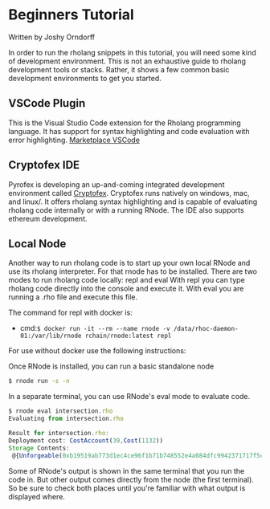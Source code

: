 # Beginners Tutorial

Written by Joshy Orndorff

In order to run the rholang snippets in this tutorial, you will need some kind of development environment. This is not an exhaustive guide to rholang development tools or stacks. Rather, it shows a few common basic development environments to get you started.

## VSCode Plugin

This is the Visual Studio Code extension for the Rholang programming language. It has support for syntax highlighting and code evaluation with error highlighting.
[Marketplace VSCode](https://marketplace.visualstudio.com/items?itemName=tgrospic.rholang)

## Cryptofex IDE

Pyrofex is developing an up-and-coming integrated development environment called [Cryptofex](https://cryptofex.io/). Cryptofex runs natively on windows, mac, and linux/. It offers rholang syntax highlighting and is capable of evaluating rholang code internally or with a running RNode. The IDE also supports ethereum development.

## Local Node

Another way to run rholang code is to start up your own local RNode and use its rholang interpreter. For that rnode has to be installed. There are two modes to run rholang code locally: repl and eval
With repl you can type rholang code directly into the console and execute it. With eval you are running a .rho file and execute this file.

The command for repl with docker is:

- cmd:`$ docker run -it --rm --name rnode -v /data/rhoc-daemon-01:/var/lib/rnode rchain/rnode:latest repl`

For use without docker use the following instructions:

Once RNode is installed, you can run a basic standalone node

```bash
$ rnode run -s -n
```

In a separate terminal, you can use RNode's eval mode to evaluate code.

```javascript
$ rnode eval intersection.rho
Evaluating from intersection.rho

Result for intersection.rho:
Deployment cost: CostAccount(39,Cost(1132))
Storage Contents:
 @{Unforgeable(0xb19519ab773d1ec4ce96f1b71b748552e4a084dfc9942371717f5cb87e818879)}!(@{"name"}!(Nil)) | @{Unforgeable(0xb19519ab773d1ec4ce96f1b71b748552e4a084dfc9942371717f5cb87e818879)}!(@{"age"}!(Nil)) | @{"world"}!("hello") | for( x0, x1 <= @{Unforgeable(0x01)} ) { Nil } | for( x0, x1, x2, x3 <= @{"secp256k1Verify"} ) { Nil } | for( x0, x1 <= @{"sha256Hash"} ) { Nil } | for( @{{@{"name"}!(_) | _ /\ @{"age"}!(_) | _}} <= @{Unforgeable(0xb19519ab773d1ec4ce96f1b71b748552e4a084dfc9942371717f5cb87e818879)} ) { @{Unforgeable(0x00)}!("Both name and age were in the data") } | for( x0, x1 <= @{Unforgeable(0x03)} ) { Nil } | for( x0, x1, x2, x3 <= @{"ed25519Verify"} ) { Nil } | for( x0, x1 <= @{"blake2b256Hash"} ) { Nil } | for( x0 <= @{Unforgeable(0x02)} ) { Nil } | for( x0 <= @{Unforgeable(0x00)} ) { Nil } | for( x0, x1 <= @{"keccak256Hash"} ) { Nil }
```

Some of RNode's output is shown in the same terminal that you run the code in. But other output comes directly from the node (the first terminal). So be sure to check both places until you're familiar with what output is displayed where.
